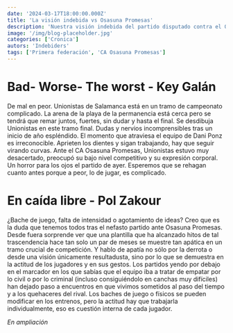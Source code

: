 ```yaml
---
date: '2024-03-17T18:00:00.000Z'
title: 'La visión indebida vs Osasuna Promesas'
description: 'Nuestra visión indebida del partido disputado contra el Osasuna Promesas. Primera federación grupo 1, jornada 28.'
image: '/img/blog-placeholder.jpg'
categories: ['Cronica']
autors: 'Indebiders'
tags: ['Primera federación', 'CA Osasuna Promesas']
---
```


# Bad- Worse- The worst - Key Galán
De mal en peor. Unionistas de Salamanca está en un tramo de campeonato complicado. La arena de la playa de la permanencia está cerca pero se tendrá que remar juntos, fuertes, sin dudar y hasta el final. Se desdibuja Unionistas en este tramo final. Dudas y nervios incomprensibles tras un inicio de año espléndido. El momento que atraviesa el equipo de Dani Ponz es irreconocible. Aprieten los dientes y sigan trabajando, hay que seguir virando curvas.  Ante el CA Osasuna Promesas, Unionistas estuvo muy desacertado, preocupó su bajo nivel competitivo y su expresión corporal. Un horror para los ojos el partido de ayer. Esperemos que se rehagan cuanto antes porque a peor, lo de jugar, es complicado.

# En caída libre - Pol Zakour
¿Bache de juego, falta de intensidad o agotamiento de ideas? Creo que es la duda que tenemos todos tras el nefasto partido ante Osasuna Promesas. Desde fuera sorprende ver que una plantilla que ha alcanzado hitos de tal trascendencia hace tan solo un par de meses se muestre tan apática en un tramo crucial de competición. Y hablo de apatía no sólo por la derrota o desde una visión únicamente resultadusta, sino por lo que se demuestra en la actitud de los jugadores y en sus gestos. Los partidos yendo por debajo en el marcador en los que sabías que el equipo iba a tratar de empatar por lo civil o por lo criminal (incluso consiguiéndolo en canchas muy difíciles) han dejado paso a encuentros en que vivimos sometidos al paso del tiempo y a los quehaceres del rival. Los baches de juego o físicos se pueden modificar en los entrenos, pero la actitud hay que trabajarla individualmente, eso es cuestión interna de cada jugador.

_En ampliación_
